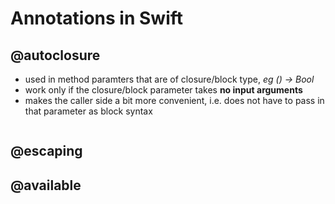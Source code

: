 # Annotations in Swift


## @autoclosure
* used in method paramters that are of closure/block type, *eg () -> Bool*
* work only if the closure/block parameter takes **no input arguments**
* makes the caller side a bit more convenient, i.e. does not have to pass in that parameter as block syntax

```swift


```


## @escaping

## @available
